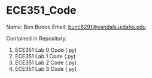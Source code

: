 # ECE351_Code
Name:   Ben Bunce
Email:  bunc6291@vandals.uidaho.edu

Contained in Repository:
1. ECE351 Lab 0 Code (.py)
2. ECE351 Lab 1 Code (.py)
3. ECE351 Lab 2 Code (.py)
4. ECE351 Lab 3 Code (.py)

